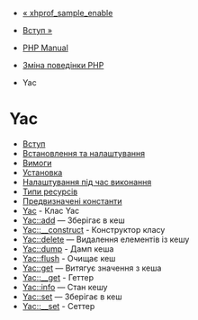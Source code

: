 - [« xhprof_sample_enable](function.xhprof-sample-enable.md)
- [Вступ »](intro.yac.md)

- [PHP Manual](index.md)
- [Зміна поведінки PHP](refs.basic.php.md)
- Yac

# Yac

- [Вступ](intro.yac.md)
- [Встановлення та налаштування](yac.setup.md)
- [Вимоги](yac.requirements.md)
- [Установка](yac.installation.md)
- [Налаштування під час виконання](yac.configuration.md)
- [Типи ресурсів](yac.resources.md)
- [Предвизначені константи](yac.constants.md)
- [Yac](class.yac.md) - Клас Yac
- [Yac::add](yac.add.md) — Зберігає в кеш
- [Yac::\_\_construct](yac.construct.md) - Конструктор класу
- [Yac::delete](yac.delete.md) — Видалення елементів із кешу
- [Yac::dump](yac.dump.md) - Дамп кеша
- [Yac::flush](yac.flush.md) - Очищає кеш
- [Yac::get](yac.get.md) — Витягує значення з кеша
- [Yac::\_\_get](yac.getter.md) - Геттер
- [Yac::info](yac.info.md) — Стан кешу
- [Yac::set](yac.set.md) — Зберігає в кеш
- [Yac::\_\_set](yac.setter.md) - Сеттер
